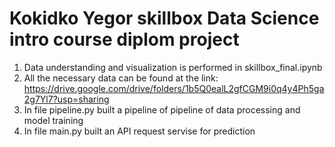 # Kokidko Yegor skillbox Data Science intro course diplom project

1. Data understanding and visualization is performed in skillbox_final.ipynb
2. All the necessary data can be found at the link: 
https://drive.google.com/drive/folders/1b5Q0ealL2gfCGM9i0q4y4Ph5ga2g7Yl7?usp=sharing
3. In file pipeline.py built a pipeline of pipeline of data processing and model training
4. In file main.py built an API request servise for prediction
